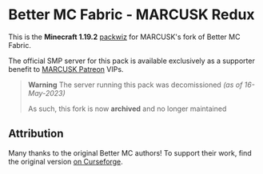 # Better MC Fabric - MARCUSK Redux

This is the **Minecraft 1.19.2** [packwiz](https://packwiz.infra.link/) for MARCUSK's fork of Better MC Fabric.

The official SMP server for this pack is available exclusively as a supporter benefit to [MARCUSK Patreon](https://www.patreon.com/MARCUSK) VIPs.

> **Warning**
> The server running this pack was decomissioned _(as of 16-May-2023)_
>
> As such, this fork is now **archived** and no longer maintained

## Attribution

Many thanks to the original Better MC authors! To support their work, find the original version [on Curseforge](https://www.curseforge.com/minecraft/modpacks/better-mc-fabric).
